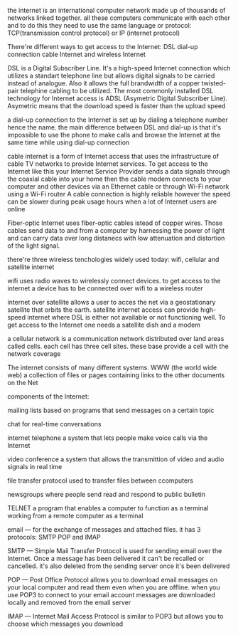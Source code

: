 the internet is an international computer network made up of thousands of networks linked together. all these computers communicate with each other and to do this they need to use the same language or protocol: TCP(transmission control protocol) or IP (internet protocol)

There're different ways to get access to the Internet: DSL dial-up connection cable Internet and wireless Internet

DSL is a Digital Subscriber Line. It's a high-speed Internet connection which utilizes a standart telephone line but allows digital signals to be carried instead of analogue. Also it allows the full brandwidth of a copper twisted-pair telephine cabling to be utilized.
The most commonly installed DSL technology for Internet access is ADSL (Asymetric Digital Subscriber Line). Asymetric means that the download speed is faster than the upload speed

a dial-up connection to the Internet is set up by dialing a telephone number hence the name. the main difference between DSL and dial-up is that it's impossible to use the phone to make calls and browse the Internet at the same time while using dial-up connection

cable internet is a form of Internet access that uses the infrastructure of cable TV networks to provide Internet services. 
To get access to the Internet like this your Internet Service Provider sends a data signals through the coaxial cable into your home then the cable modem connects to your computer and other devices via an Ethernet cable or through Wi-Fi network using a Wi-Fi router
A cable connection is highly reliable however the speed can be slower during peak usage hours when a lot of Internet users are online 

Fiber-optic Internet uses fiber-optic cables istead of copper wires. Those cables send data to and from a computer by harnessing the power of light and can carry data over long distanecs with low attenuation and distortion of the light signal. 

there're three wireless tenchologies widely used today: wifi, cellular and satellite internet

wifi uses radio waves to wirelessly connect devices. to get access to the internet a device has to be connected over wifi to a wireless router

internet over satellite allows a user to acces the net via a geostationary satellite that orbits the earth. satellite internet access can provide high-speed internet where DSL is either not available or not functioning well. To get access to the Internet one needs a satellite dish and a modem

a cellular network is a communication network distributed over land areas called cells. each cell has three cell sites. these base provide a cell with the network coverage

The internet consists of many different systems. WWW (the world wide web) a collection of files or pages containing links to the other documents on the Net

components of the Internet:

mailing lists based on programs that send messages on a certain topic 


chat for real-time conversations


internet telephone a system that lets people make voice calls via the Internet


video conference a system that allows the transmittion of video and audio signals in real time


file transfer protocol used to transfer files between ccomputers


newsgroups where people send read and respond to public bulletin


TELNET a program that enables a computer to function as a terminal working from a remote computer as a terminal


email — for the exchange of messages and attached files. it has 3 protocols: SMTP POP and IMAP

SMTP — Simple Mail Transfer Protocol is used for sending email over the Internet. Once a message has been delivered it can't be recalled or cancelled. it's also deleted from the sending server once it's been delivered

POP — Post Office Protocol allows you to download email messages on your local computer and read them even when you are offline. when you use POP3 to connect to your email account messages are downloaded locally and removed from the email server

IMAP — Internet Mail Access Protocol is similar to POP3 but allows you to choose which messages you download 


